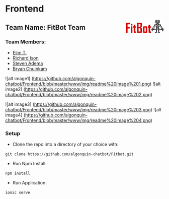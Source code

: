 # Frontend

<img align="right" src="https://github.com/algonquin-chatbot/Frontend/blob/master/www/img/textlogo.png" width="120">

## Team Name: FitBot Team
### Team Members: 
* [Elim T.](https://ca.linkedin.com/in/elimt)
* [Richard Ison](https://ca.linkedin.com/in/richard-ison-611935119)
* [Steven Adema](https://ca.linkedin.com/in/sadema)
* [Bryan Chuinkam](https://ca.linkedin.com/in/bryan-chuinkam-38886025)

![alt image1] (https://github.com/algonquin-chatbot/Frontend/blob/master/www/img/readme%20image%201.png)
![alt image2] (https://github.com/algonquin-chatbot/Frontend/blob/master/www/img/readme%20image%202.png)

![alt image3] (https://github.com/algonquin-chatbot/Frontend/blob/master/www/img/readme%20image%203.png)
![alt image4] (https://github.com/algonquin-chatbot/Frontend/blob/master/www/img/readme%20image%204.png)

### Setup

- Clone the repo into a directory of your choice with:
```
git clone https://github.com/algonquin-chatbot/Fitbot.git
```
- Run Npm Install:
```
npm install
``` 
- Run Application:
```
ionic serve
``` 
